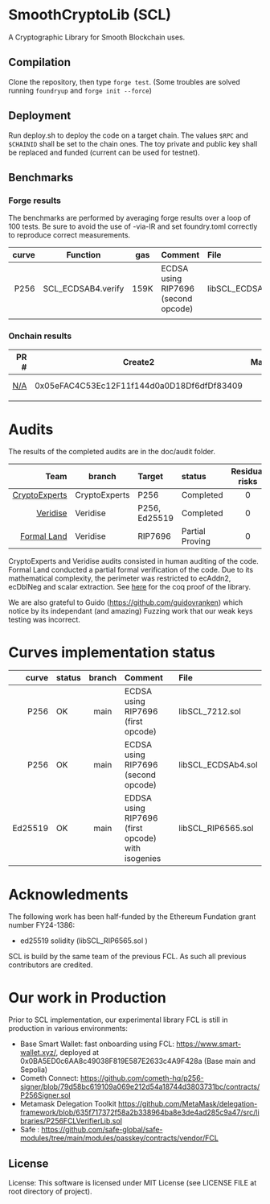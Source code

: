 # SmoothCryptoLib (SCL)
A Cryptographic Library for Smooth Blockchain uses.


## Compilation

Clone the repository, then type `forge test`. (Some troubles are solved running `foundryup` and `forge init --force`)

## Deployment

Run deploy.sh to deploy the code on a target chain. 
The values `$RPC` and `$CHAINID` shall be set to the chain ones. 
The toy private and public key shall be replaced and funded (current can be used for testnet). 



## Benchmarks


### Forge results

The benchmarks are performed by averaging forge results over a loop of 100 tests. Be sure to avoid the use of -via-IR and set foundry.toml correctly to reproduce correct measurements.

| curve | Function  | gas | Comment | File| 
|--------:|---------|:--:|:----|:----|
| P256 | SCL_ECDSAB4.verify   | 159K  | ECDSA using RIP7696 (second opcode)  | libSCL_ECDSAb4.sol |
||         |  |         ||



### Onchain results


| PR # | Create2 | Mainnets | Testnets |
|--------:|---------|:--:|:----|
|[N/A](https://github.com/rdubois-crypto/FreshCryptoLib/pull/46)| 0x05eFAC4C53Ec12F11f144d0a0D18Df6dfDf83409    | |  [Sepolia](https://sepolia.etherscan.io/address/0x05eFAC4C53Ec12F11f144d0a0D18Df6dfDf83409#code) ,[Optimism](https://sepolia.etherscan.io/address/0x05eFAC4C53Ec12F11f144d0a0D18Df6dfDf83409#code) |  
||         |  |         |



# Audits 

The results of the completed audits are in the doc/audit folder.


| Team    | branch  | Target |status |Residual risks|
|--------:|---------|:---------|:---------|:--:|
| [CryptoExperts](https://github.com/get-smooth/crypto-lib/tree/main/doc/Audits) | CryptoExperts  |P256 | Completed | 0|
| [Veridise](https://github.com/get-smooth/crypto-lib/tree/main/doc/Audits) | Veridise  |P256, Ed25519 |  Completed | 0 |
| [Formal Land](https://github.com/formal-land/coq-of-solidity/tree/guillaume-claret%40experiments-verification-mulmuladdX_fullgen_b4/coq/CoqOfSolidity/contracts/scl/mulmuladdX_fullgen_b4)| Veridise  | RIP7696 |  Partial Proving | 0 |

CryptoExperts and Veridise audits consisted in human auditing of the code. Formal Land conducted a partial formal verification of the code. Due to its mathematical complexity, the perimeter was restricted to ecAddn2, ecDblNeg and scalar extraction.
See [here](https://github.com/formal-land/coq-of-solidity/tree/guillaume-claret%40experiments-verification-mulmuladdX_fullgen_b4/coq/CoqOfSolidity/contracts/scl/mulmuladdX_fullgen_b4) for the coq proof of the library.

We are also grateful to Guido (https://github.com/guidovranken) which notice by its independant (and amazing) Fuzzing work that our weak keys testing was incorrect.

# Curves implementation status



| curve | status  | branch | Comment | File| 
|--------:|---------|:--:|:----|:----|
| P256 | OK   | main  | ECDSA using RIP7696 (first opcode)  | libSCL_7212.sol |
| P256 | OK   | main  | ECDSA using RIP7696 (second opcode)  | libSCL_ECDSAb4.sol |
| Ed25519|     OK    | main | EDDSA using RIP7696 (first opcode) with isogenies |    libSCL_RIP6565.sol     ||

# Acknowledments

The following work has been half-funded by the Ethereum Fundation grant number FY24-1386:
 * ed25519 solidity (libSCL_RIP6565.sol )

SCL is build by the same team of the previous FCL. As such all previous contributors are credited.

# Our work in Production

Prior to SCL implementation, our experimental library FCL is still in production in various environments:

* Base Smart Wallet: fast onboarding using FCL: https://www.smart-wallet.xyz/, deployed at 0x0BA5ED0c6AA8c49038F819E587E2633c4A9F428a (Base main and Sepolia)
* Cometh Connect: https://github.com/cometh-hq/p256-signer/blob/79d58bc619109a069e212d54a18744d3803731bc/contracts/P256Signer.sol
* Metamask Delegation Toolkit https://github.com/MetaMask/delegation-framework/blob/635f717372f58a2b338964ba8e3de4ad285c9a47/src/libraries/P256FCLVerifierLib.sol
* Safe : https://github.com/safe-global/safe-modules/tree/main/modules/passkey/contracts/vendor/FCL


## License 
License: This software is licensed under MIT License (see LICENSE FILE at root directory of project).
